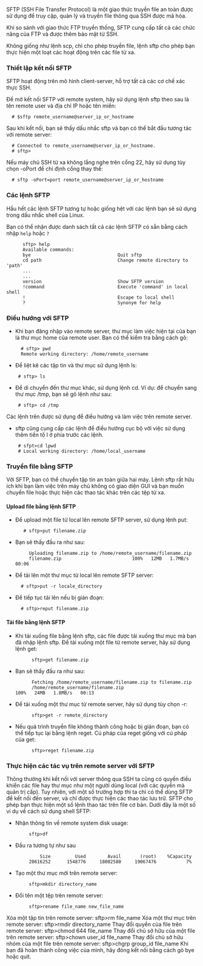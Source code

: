 SFTP (SSH File Transfer Protocol) là một giao thức truyền file an toàn được sử dụng để truy cập, quản lý và truyền file thông qua SSH được mã hóa.

Khi so sánh với giao thức FTP truyền thống, SFTP cung cấp tất cả các chức năng của FTP và được thêm bảo mật từ SSH.

Không giống như lệnh scp, chỉ cho phép truyền file, lệnh sftp cho phép bạn thực hiện một loạt các hoạt động trên các file từ xa.

### Thiết lập kết nối SFTP
SFTP hoạt động trên mô hình client-server, hỗ trợ tất cả các cơ chế xác thực SSH.

Để mở kết nối SFTP với remote system, hãy sử dụng lệnh sftp theo sau là tên remote user và địa chỉ IP hoặc tên miền:

      # $sftp remote_username@server_ip_or_hostname
      
Sau khi kết nối, bạn sẽ thấy dấu nhắc sftp và bạn có thể bắt đầu tương tác với remote server:

      # Connected to remote_username@server_ip_or_hostname.
      # sftp>
      
Nếu máy chủ SSH từ xa không lắng nghe trên cổng 22, hãy sử dụng tùy chọn -oPort để chỉ định cổng thay thế:

      # sftp -oPort=port remote_username@server_ip_or_hostname
      
### Các lệnh SFTP
Hầu hết các lệnh SFTP tương tự hoặc giống hệt với các lệnh bạn sẽ sử dụng trong dấu nhắc shell của Linux.

Bạn có thể nhận được danh sách tất cả các lệnh SFTP có sẵn bằng cách nhập `help` hoặc `?`

          sftp> help
          Available commands:
          bye                                Quit sftp
          cd path                            Change remote directory to 'path'
          ...
          ...
          version                            Show SFTP version
          !command                           Execute 'command' in local shell
          !                                  Escape to local shell
          ?                                  Synonym for help

### Điều hướng với SFTP

- Khi bạn đăng nhập vào remote server, thư mục làm việc hiện tại của bạn là thư mục home của remote user. Bạn có thể kiểm tra bằng cách gõ:

        # sftp> pwd
        Remote working directory: /home/remote_username

 - Để liệt kê các tập tin và thư mục sử dụng lệnh ls:

        # sftp> ls
        
 - Để di chuyển đến thư mục khác, sử dụng lệnh cd. Ví dụ: để chuyển sang thư mục /tmp, bạn sẽ gõ lệnh như sau:

        # sftp> cd /tmp
        
Các lệnh trên được sử dụng để điều hướng và làm việc trên remote server.

 - sftp cũng cung cấp các lệnh để điều hướng cục bộ với việc sử dụng thêm tiền tố l ở phía trước các lệnh.

        # sfpt>cd lpwd
        # Local working directory: /home/local_username
        
 ### Truyền file bằng SFTP
 
 Với SFTP, bạn có thể chuyển tập tin an toàn giữa hai máy. Lệnh sftp rất hữu ích khi bạn làm việc trên máy chủ không có giao diện GUI và bạn muốn chuyển file hoặc thực hiện các thao tác khác trên các tệp từ xa.
 
 #### Upload file bằng lệnh SFTP
 
- Để upload một file từ local lên remote SFTP server, sử dụng lệnh put:

         # sftp>put filename.zip
         
 - Bạn sẽ thấy đầu ra như sau:

            Uploading filename.zip to /home/remote_username/filename.zip
            filename.zip                          100%   12MB   1.7MB/s   00:06

 - Để tải lên một thư mục từ local lên remote SFTP server:

         # sftp>put -r locale_directory

 - Để tiếp tục tải lên nếu bị gián đoạn:

         # sftp>reput filename.zip

#### Tải file bằng lệnh SFTP

- Khi tải xuống file bằng lệnh sftp, các file được tải xuống thư mục mà bạn đã nhập lệnh sftp. Để tải xuống một file từ remote server, hãy sử dụng lệnh get:

            sftp>get filename.zip

- Bạn sẽ thấy đầu ra như sau:

            Fetching /home/remote_username/filename.zip to filename.zip
            /home/remote_username/filename.zip                           100%   24MB   1.8MB/s   00:13

- Để tải xuống một thư mục từ remote server, hãy sử dụng tùy chọn -r:

            sftp>get -r remote_directory

- Nếu quá trình truyền file không thành công hoặc bị gián đoạn, bạn có thể tiếp tục lại bằng lệnh reget. Cú pháp của reget giống với cú pháp của get:

            sftp>reget filename.zip
            
### Thực hiện các tác vụ trên remote server với SFTP

Thông thường khi kết nối với server thông qua SSH ta cũng có quyền điều khiển các file hay thư mục như một người dùng local (với các quyền mà quản trị cấp). Tuy nhiên, với một số trường hợp thì ta chỉ có thể dùng SFTP để kết nối đến server, và chỉ được thực hiện các thao tác lưu trữ.
SFTP cho phép bạn thực hiện một số lệnh thao tác trên file cơ bản. Dưới đây là một số ví dụ về cách sử dụng shell SFTP:

 - Nhận thông tin về remote system disk usage:

            sftp>df

 - Đầu ra tương tự như sau

                Size         Used        Avail       (root)    %Capacity
            20616252      1548776     18002580     19067476           7%

 - Tạo một thư mục mới trên remote server:

            sftp>mkdir directory_name

 - Đổi tên một tệp trên remote server:

            sftp>rename file_name new_file_name

Xóa một tập tin trên remote server:
sftp>rm file_name
Xóa một thư mục trên remote server:
sftp>rmdir directory_name
Thay đổi quyền của file trên remote server:
sftp>chmod 644 file_name
Thay đổi chủ sở hữu của một file trên remote server:
sftp>chown user_id file_name
Thay đổi chủ sở hữu nhóm của một file trên remote server:
sftp>chgrp group_id file_name
Khi bạn đã hoàn thành công việc của mình, hãy đóng kết nối bằng cách gõ bye hoặc quit.
